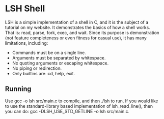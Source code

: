 # LSH Shell
LSH is a simple implementation of a shell in C, and it is the subject of a tutorial on my website. It demonstrates the basics of how a shell works. That is: read, parse, fork, exec, and wait. Since its purpose is demonstration (not feature completeness or even fitness for casual use), it has many limitations, including:
- Commands must be on a single line.
- Arguments must be separated by whitespace.
- No quoting arguments or escaping whitespace.
- No piping or redirection.
- Only builtins are: cd, help, exit.

## Running
Use gcc -o lsh src/main.c to compile, and then ./lsh to run. If you would like to use the standard-library based implementation of lsh_read_line(), then you can do: gcc -DLSH_USE_STD_GETLINE -o lsh src/main.c.